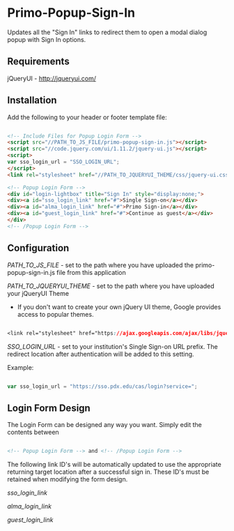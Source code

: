 # Primo-Popup-Sign-In
Updates all the "Sign In" links to redirect them to open a modal dialog popup with Sign In options.

## Requirements

jQueryUI - http://jqueryui.com/

## Installation

Add the following to your header or footer template file:

```html 

<!-- Include Files for Popup Login Form -->
<script src="//PATH_TO_JS_FILE/primo-popup-sign-in.js"></script>
<script src="//code.jquery.com/ui/1.11.2/jquery-ui.js"></script>
<script>
var sso_login_url = "SSO_LOGIN_URL";
</script>
<link rel="stylesheet" href="//PATH_TO_JQUERYUI_THEME/css/jquery-ui.css">

<!-- Popup Login Form -->
<div id="login-lightbox" title="Sign In" style="display:none;">
<div><a id="sso_login_link" href="#">Single Sign-on</a></div>
<div><a id="alma_login_link" href="#">Primo Sign-in</a></div>
<div><a id="guest_login_link" href="#">Continue as guest</a></div>
</div>
<!-- /Popup Login Form -->

```

## Configuration

*PATH_TO_JS_FILE* - set to the path where you have uploaded the primo-popup-sign-in.js file from this application

*PATH_TO_JQUERYUI_THEME* - set to the path where you have uploaded your jQueryUI Theme
 - If you don't want to create your own jQuery UI theme, Google provides access to popular themes. 
```css

<link rel="stylesheet" href="https://ajax.googleapis.com/ajax/libs/jqueryui/1.11.4/themes/smoothness/jquery-ui.css">

```


*SSO_LOGIN_URL* - set to your institution's Single Sign-on URL prefix. The redirect location after authentication will be added to this setting. 

Example: 

```javascript

var sso_login_url = "https://sso.pdx.edu/cas/login?service=";

```


## Login Form Design

The Login Form can be designed any way you want. Simply edit the contents between

```html

<!-- Popup Login Form --> and <!-- /Popup Login Form -->

```

The following link ID's will be automatically updated to use the appropriate returning target location after a successful sign in. These ID's must be retained when modifying the form design.

*sso_login_link*

*alma_login_link*

*guest_login_link*






